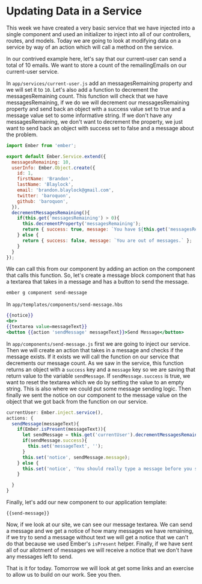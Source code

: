 # Updating Data in a Service

This week we have created a very basic service that we have injected into a single component and used an initializer to inject into all of our controllers, routes, and models. Today we are going to look at modifying data on a service by way of an action which will call a method on the service.

In our contrived example here, let's say that our current-user can send a total of 10 emails. We want to store a count of the remailingEmails on our current-user service.

In `app/services/current-user.js` add an messagesRemaining property and we will set it to `10`. Let's also add a function to decrement the messagesRemaining count. This function will check that we have messagesRemaining, if we do we will decrement our messagesRemaining property and send back an object with a success value set to true and a message value set to some informative string. If we don't have any messagesRemaining, we don't want to decrement the property, we just want to send back an object with success set to false and a message about the problem. 


```JavaScript
import Ember from 'ember';

export default Ember.Service.extend({
  messagesRemaining: 10,
  userInfo: Ember.Object.create({
    id: 1,
    firstName: 'Brandon',
    lastName: 'Blaylock',
    email: 'brandon.blaylock@gmail.com',
    twitter: 'baroquon',
    github: 'baroquon',
  }),
  decrementMessagesRemaining(){
    if(this.get('messagesRemaining') > 0){
      this.decrementProperty('messagesRemaining');
      return { success: true, message: `You have ${this.get('messagesRemaining')} messages remaining.` };
    } else {
      return { success: false, message: `You are out of messages.` };
    }
  }
});
```

We can call this from our component by adding an action on the component that calls this function. So, let's create a message block component that has a textarea that takes in a message and has a button to send the message.

```sh
ember g component send-message
```

In `app/templates/components/send-message.hbs`

```hbs
{{notice}}
<br>
{{textarea value=messageText}}
<button {{action 'sendMessage' messageText}}>Send Message</button>
```

In `app/components/send-message.js` first we are going to inject our service. Then we will create an action that takes in a message and checks if the message exists. If it exists we will call the function on our service that decrements our message count. As we saw in the service, this function returns an object with a `success` key and a `message` key so we are saving that return value to the variable `sendMessage`. If `sendMessage.success` is true, we want to reset the textarea which we do by setting the value to an empty string. This is also where we could put some message sending logic. Then finally we sent the notice on our component to the message value on the object that we got back from the function on our service.

```JavaScript
currentUser: Ember.inject.service(),
actions: {
  sendMessage(messageText){
    if(Ember.isPresent(messageText)){
      let sendMessage = this.get('currentUser').decrementMessagesRemaining();
      if(sendMessage.success){
        this.set('messageText', '');
      }
      this.set('notice', sendMessage.message);
    } else {
      this.set('notice', 'You should really type a message before you send one.');
    }

  }
}
```
Finally, let's add our new component to our application template:

```hb
{{send-message}}
```

Now, if we look at our site, we can see our message textarea. We can send a message and we get a notice of how many messages we have remaining, if we try to send a message without text we will get a notice that we can't do that because we used Ember's `isPresent` helper. Finally, if we have sent all of our allotment of messages we will receive a notice that we don't have any messages left to send.

That is it for today. Tomorrow we will look at get some links and an exercise to allow us to build on our work. See you then.
